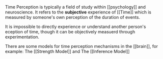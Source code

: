 Time Perception is typically a field of study within [[psychology]] and neuroscience. It refers to the **subjective** experience of [[Time]] which is measured by someone's own perception of the duration of events.

It is impossible to directly experience or understand another person's eception of time, though it can be objectively measuerd through experimentation.

There are some models for time perception mechanisms in the [[brain]], for example: The [[Strength Model]] and The [[Inference Model]]
